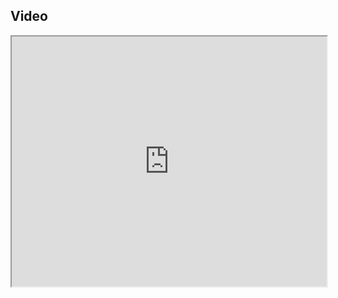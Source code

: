 ## Video

<iframe src="https://www.youtube.com/embed/IXZ6kr4VHQw?start=244&end=255" width="100%" height="400"></iframe>
